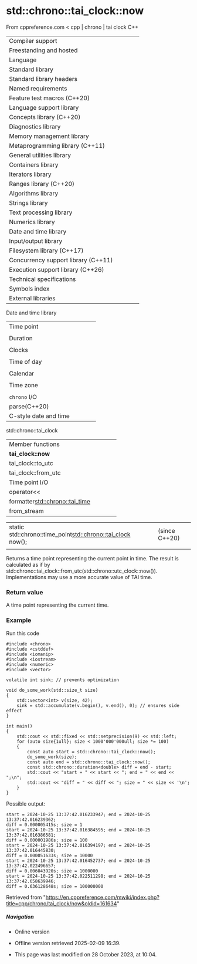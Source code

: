 # std::chrono::tai_clock::now

From cppreference.com
< cpp‎ | chrono‎ | tai clock
C++

|  |  |  |  |  |
| --- | --- | --- | --- | --- |
| Compiler support | | | | |
| Freestanding and hosted | | | | |
| Language | | | | |
| Standard library | | | | |
| Standard library headers | | | | |
| Named requirements | | | | |
| Feature test macros (C++20) | | | | |
| Language support library | | | | |
| Concepts library (C++20) | | | | |
| Diagnostics library | | | | |
| Memory management library | | | | |
| Metaprogramming library (C++11) | | | | |
| General utilities library | | | | |
| Containers library | | | | |
| Iterators library | | | | |
| Ranges library (C++20) | | | | |
| Algorithms library | | | | |
| Strings library | | | | |
| Text processing library | | | | |
| Numerics library | | | | |
| Date and time library | | | | |
| Input/output library | | | | |
| Filesystem library (C++17) | | | | |
| Concurrency support library (C++11) | | | | |
| Execution support library (C++26) | | | | |
| Technical specifications | | | | |
| Symbols index | | | | |
| External libraries | | | | |

Date and time library

|  |  |  |  |  |
| --- | --- | --- | --- | --- |
| Time point | | | | |
| |  |  |  |  |  | | --- | --- | --- | --- | --- | | time_point(C++11) | | | | | | |  |  |  |  |  | | --- | --- | --- | --- | --- | | clock_time_conversion(C++20) | | | | | | |  |  |  |  |  | | --- | --- | --- | --- | --- | | clock_cast(C++20) | | | | | |
| Duration | | | | |
| |  |  |  |  |  | | --- | --- | --- | --- | --- | | duration(C++11) | | | | | |
| Clocks | | | | |
| |  |  |  |  |  | | --- | --- | --- | --- | --- | | system_clock(C++11) | | | | | | steady_clock(C++11) | | | | | | is_clock(C++20) | | | | | | |  |  |  |  |  | | --- | --- | --- | --- | --- | | utc_clock(C++20) | | | | | | tai_clock(C++20) | | | | | | high_resolution_clock(C++11) | | | | | | |  |  |  |  |  | | --- | --- | --- | --- | --- | | gps_clock(C++20) | | | | | | file_clock(C++20) | | | | | | local_t(C++20) | | | | | |
| Time of day | | | | |
| |  |  |  |  |  | | --- | --- | --- | --- | --- | | is_amis_pm(C++20)(C++20) | | | | | | |  |  |  |  |  | | --- | --- | --- | --- | --- | | make12make24(C++20)(C++20) | | | | | | |  |  |  |  |  | | --- | --- | --- | --- | --- | | hh_mm_ss(C++20) | | | | | |  | | | | | |
| Calendar | | | | |
| |  |  |  |  |  | | --- | --- | --- | --- | --- | | day(C++20) | | | | | | month(C++20) | | | | | | year(C++20) | | | | | | weekday(C++20) | | | | | | operator/(C++20) | | | | | | year_month_day(C++20) | | | | | | |  |  |  |  |  | | --- | --- | --- | --- | --- | | year_month_day_last(C++20) | | | | | | year_month_weekday(C++20) | | | | | | year_month_weekday_last(C++20) | | | | | | weekday_indexed(C++20) | | | | | | weekday_last(C++20) | | | | | | month_day(C++20) | | | | | | |  |  |  |  |  | | --- | --- | --- | --- | --- | | month_day_last(C++20) | | | | | | month_weekday(C++20) | | | | | | month_weekday_last(C++20) | | | | | | year_month(C++20) | | | | | | last_speclast(C++20)(C++20) | | | | | |
| Time zone | | | | |
| |  |  |  |  |  | | --- | --- | --- | --- | --- | | tzdb(C++20) | | | | | | tzdb_list(C++20) | | | | | | get_tzdbget_tzdb_listreload_tzdbremote_version(C++20)(C++20)(C++20)(C++20) | | | | | | sys_info(C++20) | | | | | | |  |  |  |  |  | | --- | --- | --- | --- | --- | | local_info(C++20) | | | | | | nonexistent_local_time(C++20) | | | | | | ambiguous_local_time(C++20) | | | | | | locate_zone(C++20) | | | | | | current_zone(C++20) | | | | | | time_zone(C++20) | | | | | | choose(C++20) | | | | | | |  |  |  |  |  | | --- | --- | --- | --- | --- | | zoned_traits(C++20) | | | | | | zoned_time(C++20) | | | | | | time_zone_link(C++20) | | | | | | leap_second(C++20) | | | | | | leap_second_info(C++20) | | | | | | get_leap_second_info(C++20) | | | | | |  | | | | | |
| `chrono` I/O | | | | |
| parse(C++20) | | | | |
| C-style date and time | | | | |

std::chrono::tai_clock

|  |  |  |  |  |
| --- | --- | --- | --- | --- |
| Member functions | | | | |
| ****tai_clock::now**** | | | | |
| tai_clock::to_utc | | | | |
| tai_clock::from_utc | | | | |
| Time point I/O | | | | |
| operator<< | | | | |
| formatter<std::chrono::tai_time> | | | | |
| from_stream | | | | |

|  |  |  |
| --- | --- | --- |
| static std::chrono::time_point<std::chrono::tai_clock> now(); |  | (since C++20) |
|  |  |  |

Returns a time point representing the current point in time.
The result is calculated as if by std::chrono::tai_clock::from_utc(std::chrono::utc_clock::now()). Implementations may use a more accurate value of TAI time.

### Return value

A time point representing the current time.

### Example

Run this code

```
#include <chrono>
#include <cstddef>
#include <iomanip>
#include <iostream>
#include <numeric>
#include <vector>
 
volatile int sink; // prevents optimization
 
void do_some_work(std::size_t size)
{
    std::vector<int> v(size, 42);
    sink = std::accumulate(v.begin(), v.end(), 0); // ensures side effect
}
 
int main()
{
    std::cout << std::fixed << std::setprecision(9) << std::left;
    for (auto size{1ull}; size < 1000'000'000ull; size *= 100)
    {
        const auto start = std::chrono::tai_clock::now();
        do_some_work(size);
        const auto end = std::chrono::tai_clock::now();
        const std::chrono::duration<double> diff = end - start;
        std::cout << "start = " << start << "; end = " << end << ";\n";
        std::cout << "diff = " << diff << "; size = " << size << '\n';
    }
}

```

Possible output:

```
start = 2024-10-25 13:37:42.016233947; end = 2024-10-25 13:37:42.016239362;
diff = 0.000005415s; size = 1
start = 2024-10-25 13:37:42.016384595; end = 2024-10-25 13:37:42.016386581;
diff = 0.000001986s; size = 100
start = 2024-10-25 13:37:42.016394197; end = 2024-10-25 13:37:42.016445830;
diff = 0.000051633s; size = 10000
start = 2024-10-25 13:37:42.016452737; end = 2024-10-25 13:37:42.022496657;
diff = 0.006043920s; size = 1000000
start = 2024-10-25 13:37:42.022511298; end = 2024-10-25 13:37:42.658639946;
diff = 0.636128648s; size = 100000000

```

Retrieved from "<https://en.cppreference.com/mwiki/index.php?title=cpp/chrono/tai_clock/now&oldid=161634>"

##### Navigation

- Online version
- Offline version retrieved 2025-02-09 16:39.

- This page was last modified on 28 October 2023, at 10:04.